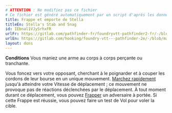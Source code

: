```yaml
---
# ATTENTION : Ne modifiez pas ce fichier
# Ce fichier est généré automatiquement par un script d'après les données du module Foundry VTT officiel et de sa traduction
title: Frappe et emporte de Stella
titleEn: Stella's Stab and Snag
id: IEbnal1VJySrhxFR
urlFr: https://gitlab.com/pathfinder-fr/foundryvtt-pathfinder2-fr/-/blob/master/data/feats/IEbnal1VJySrhxFR.htm
urlEn: https://gitlab.com/hooking/foundry-vtt---pathfinder-2e/-/blob/master/packs/data/feats.db/stella-s-stab-and-snag.json
layout: dons
---
```

**Conditions** Vous maniez une arme au corps à corps perçante ou tranchante.

Vous foncez vers votre opposant, cherchant à le poignarder et à couper les cordons de leur bourse en un unique mouvement. [Marchez rapidement](../actions/marcher-rapidement.html) jusqu'à atteindre votre Vitesse de déplacement ; ce mouvement ne provoque pas de réactions déclenchées par le déplacement. À tout moment durant ce déplacement, vous pouvez [Frapper](../actions/frapper.html) un adversaire à portée. Si cette Frappe est réussie, vous pouvez faire un test de Vol pour voler la cible.
